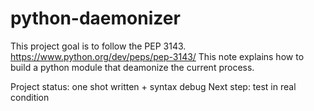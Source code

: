 # python-daemonizer

This project goal is to follow the PEP 3143.
https://www.python.org/dev/peps/pep-3143/
This note explains how to build a python module that deamonize the current process.

Project status: one shot written + syntax debug
Next step: test in real condition
